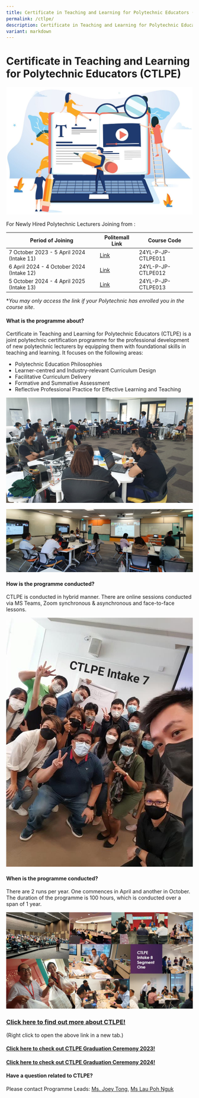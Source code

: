 ```yaml
---
title: Certificate in Teaching and Learning for Polytechnic Educators (CTLPE)
permalink: /ctlpe/
description: Certificate in Teaching and Learning for Polytechnic Educators (CTLPE)
variant: markdown
---
```

# Certificate in Teaching and Learning for Polytechnic Educators (CTLPE)

![](/images/127315465_ml2.jpg)


For Newly Hired Polytechnic Lecturers Joining from : 

| Period of Joining  | Politemall Link | Course Code |
| -------- | -------- | ------- |
|  7 October 2023 - 5 April 2024 (Intake 11) | [Link](https://lms.polite.edu.sg/d2l/home/442565) | 24YL-P-JP-CTLPE011
| 6 April 2024 - 4 October 2024 (Intake 12) | [Link](https://lms.polite.edu.sg/d2l/home/475114) | 24YL-P-JP-CTLPE012
| 5 October 2024 - 4 April 2025 (Intake 13) |[Link](https://lms.polite.edu.sg/d2l/home/559222) |24YL-P-JP-CTLPE013

**You may only access the link if your Polytechnic has enrolled you in the course site*.



#### What is the programme about?

Certificate in Teaching and Learning for Polytechnic Educators (CTLPE) is a joint polytechnic certification programme for the professional development of new polytechnic lecturers by equipping them with foundational skills in teaching and learning. 
It focuses on the following areas:
* Polytechnic Education Philosophies
* Learner-centred and Industry-relevant Curriculum Design
* Facilitative Curriculum Delivery
* Formative and Summative Assessment
* Reflective Professional Practice for Effective Learning and Teaching

![](/images/ctlpe%20intake%207%20pic%201.png)

![](/images/ctlpe%20intake%207%20pic%205.png)

#### How is the programme conducted?

CTLPE is conducted in hybrid manner. There are online sessions conducted via MS Teams, Zoom synchronous &amp; asynchronous and face-to-face lessons.

![](/images/ctlpe%20intake%207%20pic%203.jpg)

#### When is the programme conducted?

There are 2 runs per year. One commences in April and another in October. The duration of the programme is 100 hours, which is conducted over a span of 1 year.

![](/images/ctlpe%20intake%208%20collage.jpg)

### [Click here to find out more about CTLPE!](/files/ctlpe%20prog%20information%20for%20jpace%20website_updated%20on%207%20sep%202022%20v2.pdf)
(Right click to open the above link in a new tab.)

#### [Click here to check out CTLPE Graduation Ceremony 2023!](https://jpace.polytechnic.edu.sg/academyevents2023/)

#### [Click here to check out CTLPE Graduation Ceremony 2024!](https://jpace.polytechnic.edu.sg/academy-events-2024/)

#### Have a question related to CTLPE?

Please contact Programme Leads:  <a href="mailto:joey_tong@nyp.edu.sg">Ms. Joey Tong</a>, <a href="mailto:lau_poh_nguk@tp.edu.sg"> Ms Lau Poh Nguk </a>
